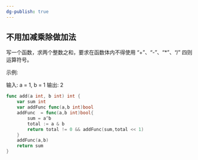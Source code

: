 ```yaml
---
dg-publish: true
---
```

## 不用加减乘除做加法


写一个函数，求两个整数之和，要求在函数体内不得使用 “+”、“-”、“*”、“/” 四则运算符号。



示例:

输入: a = 1, b = 1
输出: 2

```go
func add(a int, b int) int {
    var sum int
    var addFunc func(a,b int)bool
    addFunc  = func(a,b int)bool{
        sum = a^b
        total := a & b
        return total != 0 && addFunc(sum,total << 1)
    }
    addFunc(a,b)
    return sum
}

```
